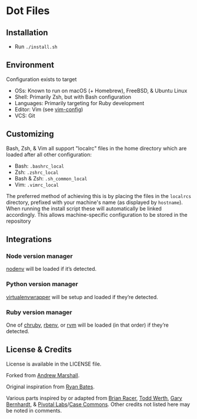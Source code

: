 # Dot Files

## Installation

- Run `./install.sh`

## Environment

Configuration exists to target

- OSs: Known to run on macOS (+ Homebrew), FreeBSD, & Ubuntu Linux
- Shell: Primarily Zsh, but with Bash configuration
- Languages: Primarily targeting for Ruby development
- Editor: Vim (see [vim-config](https://github.com/Casecommons/vim-config))
- VCS: Git

## Customizing

Bash, Zsh, & Vim all support "localrc" files in the home directory which are
loaded after all other configuration:

- Bash: `.bashrc_local`
- Zsh: `.zshrc_local`
- Bash & Zsh: `.sh_common_local`
- Vim: `.vimrc_local`

The preferred method of achieving this is by placing the files in the `localrcs`
directory, prefixed with your machine's name (as displayed by `hostname`). When
running the install script these will automatically be linked accordingly. This
allows machine-specific configuration to be stored in the repository

## Integrations

### Node version manager

[nodenv](https://github.com/nodenv/nodenv) will be loaded if it’s detected.

### Python version manager

[virtualenvwrapper](https://virtualenvwrapper.readthedocs.io) will be setup and loaded if they’re detected.

### Ruby version manager

One of [chruby](https://github.com/postmodern/chruby), [rbenv](https://github.com/rbenv/rbenv), or [rvm](https://rvm.io/) will be loaded (in that order) if they’re detected.

## License & Credits

License is available in the LICENSE file.

Forked from [Andrew Marshall](https://github.com/amarshall/dotfiles).

Original inspiration from [Ryan Bates](https://github.com/ryanb/dotfiles).

Various parts inspired by or adapted from
[Brian Racer](https://github.com/anveo/dotfiles),
[Todd Werth](https://github.com/twerth/dotfiles),
[Gary Bernhardt](https://github.com/garybernhardt/dotfiles), &
[Pivotal Labs](https://github.com/pivotal/vim-config)/[Case Commons](https://github.com/Casecommons/vim-config).
Other credits not listed here may be noted in comments.
